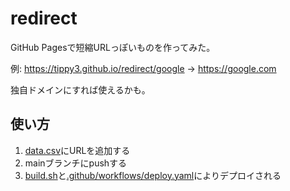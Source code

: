 # redirect

GitHub Pagesで短縮URLっぽいものを作ってみた。

例: https://tippy3.github.io/redirect/google → https://google.com

独自ドメインにすれば使えるかも。

## 使い方

1. [data.csv](data.csv)にURLを追加する
2. mainブランチにpushする
3. [build.sh](build.sh)と[.github/workflows/deploy.yaml](.github/workflows/deploy.yaml)によりデプロイされる
